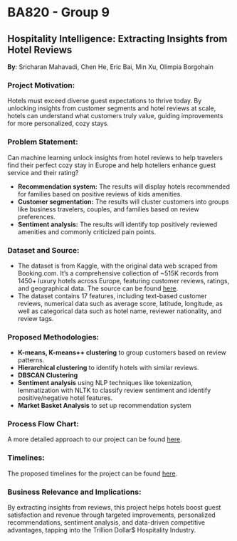 # BA820 - Group 9 

## Hospitality Intelligence: Extracting Insights from Hotel Reviews

**By**: Sricharan Mahavadi, Chen He, Eric Bai, Min Xu, Olimpia Borgohain

### Project Motivation:
Hotels must exceed diverse guest expectations to thrive today. By unlocking insights from customer segments and hotel reviews at scale, hotels can understand what customers truly value, guiding improvements for more personalized, cozy stays.

### Problem Statement:
Can machine learning unlock insights from hotel reviews to help travelers find their perfect cozy stay in Europe and help hoteliers enhance guest service and their rating?
- **Recommendation system:** The results will display hotels recommended for families based on positive reviews of kids amenities.
- **Customer segmentation:** The results will cluster customers into groups like business travelers, couples, and families based on review preferences.
- **Sentiment analysis:** The results will identify top positively reviewed amenities and commonly criticized pain points.

### Dataset and Source:
- The dataset is from Kaggle, with the original data web scraped from Booking.com. It’s a comprehensive collection of ~515K records from 1450+ luxury hotels across Europe, featuring customer reviews, ratings, and geographical data. The source can be found [here](link_to_dataset).
- The dataset contains 17 features, including text-based customer reviews, numerical data such as average score, latitude, longitude, as well as categorical data such as hotel name, reviewer nationality, and review tags.

### Proposed Methodologies:
- **K-means, K-means++ clustering** to group customers based on review patterns.
- **Hierarchical clustering** to identify hotels with similar reviews.
- **DBSCAN Clustering**
- **Sentiment analysis** using NLP techniques like tokenization, lemmatization with NLTK to classify review sentiment and identify positive/negative hotel features.
- **Market Basket Analysis** to set up recommendation system

### Process Flow Chart:
A more detailed approach to our project can be found [here](link_to_process_flow_chart).

### Timelines:
The proposed timelines for the project can be found [here](link_to_timelines).

### Business Relevance and Implications:
By extracting insights from reviews, this project helps hotels boost guest satisfaction and revenue through targeted improvements, personalized recommendations, sentiment analysis, and data-driven competitive advantages, tapping into the Trillion Dollar$ Hospitality Industry.
